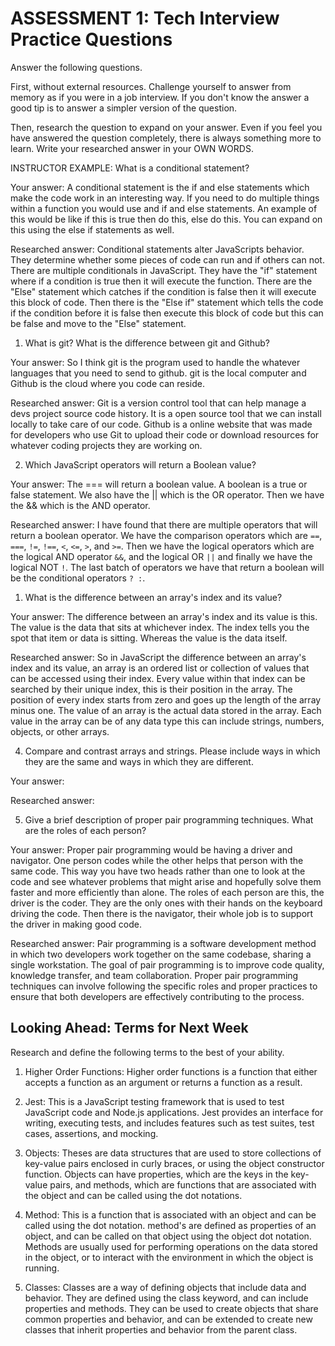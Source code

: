 # ASSESSMENT 1: Tech Interview Practice Questions

Answer the following questions.

First, without external resources. Challenge yourself to answer from memory as if you were in a job interview. If you don't know the answer a good tip is to answer a simpler version of the question.

Then, research the question to expand on your answer. Even if you feel you have answered the question completely, there is always something more to learn. Write your researched answer in your OWN WORDS.

INSTRUCTOR EXAMPLE: What is a conditional statement?

Your answer: A conditional statement is the if and else statements which make the code work in an interesting way. If you need to do multiple things within a function you would use and if and else statements. An example of this would be like if this is true then do this, else do this. You can expand on this using the else if statements as well. 

Researched answer: Conditional statements alter JavaScripts behavior. They determine whether some pieces of code can run and if others can not. There are multiple conditionals in JavaScript. They have the "if" statement where if a condition is true then it will execute the function. There are the "Else" statement which catches if the condition is false then it will execute this block of code. Then there is the "Else if" statement which tells the code if the condition before it is false then execute this block of code but this can be false and move to the "Else" statement.

1. What is git? What is the difference between git and Github?

Your answer: So I think git is the program used to handle the whatever languages that you need to send to github. git is the local computer and Github is the cloud where you code can reside.

Researched answer: Git is a version control tool that can help manage a devs project source code history. It is a open source tool that we can install locally to take care of our code. Github is a online website that was made for developers who use Git to upload their code or download resources for whatever coding projects they are working on.

2. Which JavaScript operators will return a Boolean value?

Your answer: The === will return a boolean value. A boolean is a true or false statement. We also have the || which is the OR operator.  Then we have the && which is the AND operator.

Researched answer: I have found that there are multiple operators that will return a boolean operator. We have the comparison operators which are `==`, `===`, `!=`, `!==`, `<`, `<=`, `>`, and `>=`. Then we have the logical operators which are the logical AND operator `&&`, and the logical OR `||` and finally we have the logical NOT `!`. The last batch of operators we have that return a boolean will be the conditional operators `? :`.

1. What is the difference between an array's index and its value?

Your answer: The difference between an array's index and its value is this. The value is the data that sits at whichever index. The index tells you the spot that item or data is sitting. Whereas the value is the data itself.

Researched answer: So in JavaScript the difference between an array's index and its value, an array is an ordered list or collection of values that can be accessed using their index. Every value within that index can be searched by their unique index, this is their position in the array.  The position of every index starts from zero and goes up the length of the array minus one. The value of an array is the actual data stored in the array. Each value in the array can be of any data type this can include strings, numbers, objects, or other arrays. 

4. Compare and contrast arrays and strings. Please include ways in which they are the same and ways in which they are different.

Your answer:

Researched answer:

5. Give a brief description of proper pair programming techniques. What are the roles of each person?

Your answer: Proper pair programming would be having a driver and navigator. One person codes while the other helps that person with the same code. This way you have two heads rather than one to look at the code and see whatever problems that might arise and hopefully solve them faster and more efficiently than alone. 
The roles of each person are this, the driver is the coder. They are the only ones with their hands on the keyboard driving the code. Then there is the navigator, their whole job is to support the driver in making good code.

Researched answer: Pair programming is a software development method in which two developers work together on the same codebase, sharing a single workstation. The goal of pair programming is to improve code quality, knowledge transfer, and team collaboration. Proper pair programming techniques can involve following the specific roles and proper practices to ensure that both developers are effectively contributing to the process.

## Looking Ahead: Terms for Next Week

Research and define the following terms to the best of your ability.

1. Higher Order Functions: Higher order functions is a function that either accepts a function as an argument or returns a function as a result.

2. Jest: This is a JavaScript testing framework that is used to test JavaScript code and Node.js applications. Jest provides an interface for writing, executing tests, and includes features such as test suites, test cases, assertions, and mocking. 

3. Objects: Theses are data structures that are used to store collections of key-value pairs enclosed in curly braces, or using the object constructor function. Objects can have properties, which are the keys in the key-value pairs, and methods, which are functions that are associated with the object and can be called using the dot notations. 

4. Method: This is a function that is associated with an object and can be called using the dot notation. method's are defined as properties of an object, and can be called on that object using the object dot notation. Methods are usually used for performing operations on the data stored in the object, or to interact with the environment in which the object is running.

5. Classes: Classes are a way of defining objects that include data and behavior. They are defined using the class keyword, and can include properties and methods. They can be used to create objects that share common properties and behavior, and can be extended to create new classes that inherit properties and behavior from the parent class.
